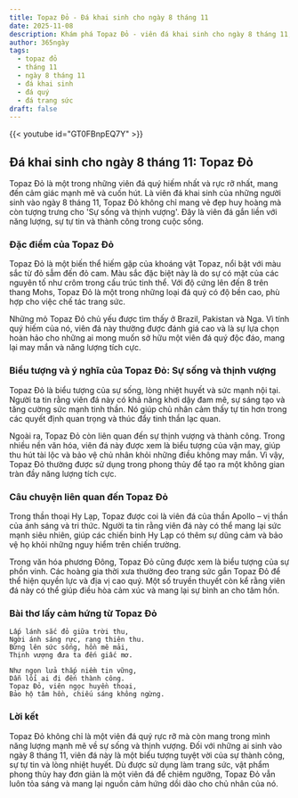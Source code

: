 ```yaml
---
title: Topaz Đỏ - Đá khai sinh cho ngày 8 tháng 11
date: 2025-11-08
description: Khám phá Topaz Đỏ - viên đá khai sinh cho ngày 8 tháng 11, biểu tượng của Sự sống và thịnh vượng. Cùng tìm hiểu ý nghĩa sâu sắc của viên đá độc đáo này.
author: 365ngày
tags:
  - topaz đỏ
  - tháng 11
  - ngày 8 tháng 11
  - đá khai sinh
  - đá quý
  - đá trang sức
draft: false
---
```


{{< youtube id="GT0FBnpEQ7Y" >}}

## Đá khai sinh cho ngày 8 tháng 11: Topaz Đỏ

Topaz Đỏ là một trong những viên đá quý hiếm nhất và rực rỡ nhất, mang đến cảm giác mạnh mẽ và cuốn hút. Là viên đá khai sinh của những người sinh vào ngày 8 tháng 11, Topaz Đỏ không chỉ mang vẻ đẹp huy hoàng mà còn tượng trưng cho 'Sự sống và thịnh vượng'. Đây là viên đá gắn liền với năng lượng, sự tự tin và thành công trong cuộc sống.

### Đặc điểm của Topaz Đỏ

Topaz Đỏ là một biến thể hiếm gặp của khoáng vật Topaz, nổi bật với màu sắc từ đỏ sẫm đến đỏ cam. Màu sắc đặc biệt này là do sự có mặt của các nguyên tố như crôm trong cấu trúc tinh thể. Với độ cứng lên đến 8 trên thang Mohs, Topaz Đỏ là một trong những loại đá quý có độ bền cao, phù hợp cho việc chế tác trang sức.

Những mỏ Topaz Đỏ chủ yếu được tìm thấy ở Brazil, Pakistan và Nga. Vì tính quý hiếm của nó, viên đá này thường được đánh giá cao và là sự lựa chọn hoàn hảo cho những ai mong muốn sở hữu một viên đá quý độc đáo, mang lại may mắn và năng lượng tích cực.

### Biểu tượng và ý nghĩa của Topaz Đỏ: Sự sống và thịnh vượng

Topaz Đỏ là biểu tượng của sự sống, lòng nhiệt huyết và sức mạnh nội tại. Người ta tin rằng viên đá này có khả năng khơi dậy đam mê, sự sáng tạo và tăng cường sức mạnh tinh thần. Nó giúp chủ nhân cảm thấy tự tin hơn trong các quyết định quan trọng và thúc đẩy tinh thần lạc quan.

Ngoài ra, Topaz Đỏ còn liên quan đến sự thịnh vượng và thành công. Trong nhiều nền văn hóa, viên đá này được xem là biểu tượng của vận may, giúp thu hút tài lộc và bảo vệ chủ nhân khỏi những điều không may mắn. Vì vậy, Topaz Đỏ thường được sử dụng trong phong thủy để tạo ra một không gian tràn đầy năng lượng tích cực.

### Câu chuyện liên quan đến Topaz Đỏ

Trong thần thoại Hy Lạp, Topaz được coi là viên đá của thần Apollo – vị thần của ánh sáng và tri thức. Người ta tin rằng viên đá này có thể mang lại sức mạnh siêu nhiên, giúp các chiến binh Hy Lạp có thêm sự dũng cảm và bảo vệ họ khỏi những nguy hiểm trên chiến trường.

Trong văn hóa phương Đông, Topaz Đỏ cũng được xem là biểu tượng của sự phồn vinh. Các hoàng gia thời xưa thường đeo trang sức gắn Topaz Đỏ để thể hiện quyền lực và địa vị cao quý. Một số truyền thuyết còn kể rằng viên đá này có thể giúp điều hòa cảm xúc và mang lại sự bình an cho tâm hồn.

### Bài thơ lấy cảm hứng từ Topaz Đỏ

```
Lấp lánh sắc đỏ giữa trời thu,
Ngời ánh sáng rực, rạng thiên thu.
Bừng lên sức sống, hồn mê mải,
Thịnh vượng đưa ta đến giấc mơ.

Như ngọn lửa thắp niềm tin vững,
Dẫn lối ai đi đến thành công.
Topaz Đỏ, viên ngọc huyền thoại,
Bảo hộ tâm hồn, chiếu sáng không ngừng.
```

### Lời kết

Topaz Đỏ không chỉ là một viên đá quý rực rỡ mà còn mang trong mình năng lượng mạnh mẽ về sự sống và thịnh vượng. Đối với những ai sinh vào ngày 8 tháng 11, viên đá này là một biểu tượng tuyệt vời của sự thành công, sự tự tin và lòng nhiệt huyết. Dù được sử dụng làm trang sức, vật phẩm phong thủy hay đơn giản là một viên đá để chiêm ngưỡng, Topaz Đỏ vẫn luôn tỏa sáng và mang lại nguồn cảm hứng dồi dào cho chủ nhân của nó.